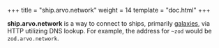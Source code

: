 +++
title = "ship.arvo.network"
weight = 14
template = "doc.html"
+++

**ship.arvo.network** is a way to connect to ships, primarily [galaxies](../galaxy), via HTTP utilizing DNS lookup. For example, the address for `~zod` would be `zod.arvo.network`. 
